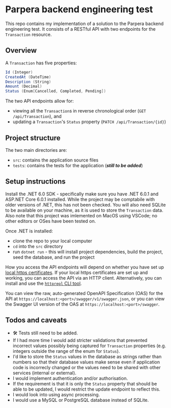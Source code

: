 # Parpera backend engineering test

This repo contains my implementation of a solution to the Parpera backend engineering test. It consists of a RESTful API with two endpoints for the `Transaction` resource.

## Overview

A `Transaction` has five properties:

```csharp
Id (Integer)
CreatedAt (DateTime)
Description (String)
Amount (Decimal)
Status (Enum[Cancelled, Completed, Pending])
```

The two API endpoints allow for:

- viewing all the `Transaction`s in reverse chronological order (`GET /api/Transaction`), and
- updating a `Transaction`'s `Status` property (`PATCH /api/Transaction/{id}`)

## Project structure

The two main directories are:

- `src`: contains the application source files
- `tests`: contains the tests for the application (**_still to be added_**)

## Setup instructions

Install the .NET 6.0 SDK - specifically make sure you have .NET 6.0.1 and ASP.NET Core 6.0.1 installed. While the project may be comptabile with older versions of .NET, this has not been checked. You will also need SQLite to be available on your machine, as it is used to store the `Transaction` data. Also note that this project was imlemented on MacOS using VSCode; no other editors or OSes have been tested on.

Once .NET is installed:

- clone the repo to your local computer
- `cd` into the `src` directory
- run `dotnet run` - this will install project dependencies, build the project, seed the database, and run the project

How you access the API endpoints will depend on whether you have set up [local https certificates](https://docs.microsoft.com/en-us/dotnet/core/additional-tools/self-signed-certificates-guide). If your local https certificates are set up and working, you can access the API via an HTTP client. Alternatively, you can install and use the [`httprepl` CLI tool](https://docs.microsoft.com/en-us/aspnet/core/web-api/http-repl/?view=aspnetcore-6.0).

You can view the raw, auto-generated OpenAPI Specification (OAS) for the API at `https://localhost:<port>/swagger/v1/swagger.json`, or you can view the Swagger UI version of the OAS at `https://localhost:<port>/swagger`.

## Todos and caveats

- 🛠️ Tests still need to be added.
- If I had more time I would add stricter validations that prevented incorrect values possibly being captured for `Transaction` properties (e.g. integers outside the range of the enum for `Status`).
- I'd like to store the `Status` values in the database as strings rather than numbers so that their database values make sense even if application code is incorrecly changed or the values need to be shared with other services (internal or external).
- I would implement authentication and/or authorisation.
- If the requirement is that it is only the `Status` property that should be able to be updated, I would restrict the update endpoint to reflect this.
- I would look into using async processing.
- I would use a MySQL or PostgreSQL database instead of SQLite.
